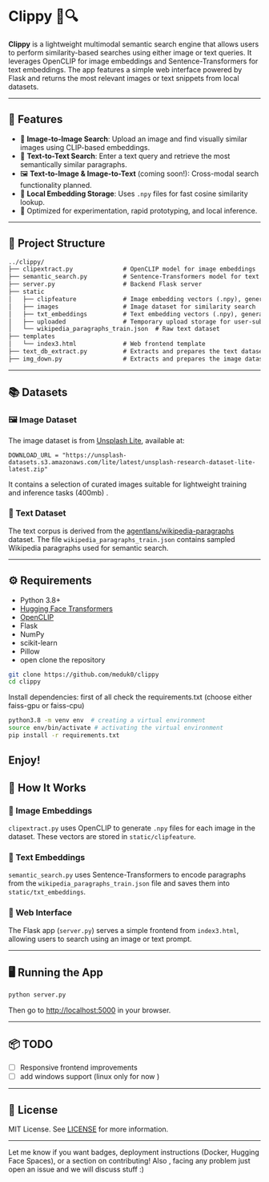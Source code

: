 # Clippy 🧠🔍

**Clippy** is a lightweight multimodal semantic search engine that allows users to perform similarity-based searches using either image or text queries. It leverages OpenCLIP for image embeddings and Sentence-Transformers for text embeddings. The app features a simple web interface powered by Flask and returns the most relevant images or text snippets from local datasets.

---

## 🚀 Features

- 🔎 **Image-to-Image Search**: Upload an image and find visually similar images using CLIP-based embeddings.
- 📝 **Text-to-Text Search**: Enter a text query and retrieve the most semantically similar paragraphs.
- 🖼️ **Text-to-Image & Image-to-Text** (coming soon!): Cross-modal search functionality planned.
- 📁 **Local Embedding Storage**: Uses `.npy` files for fast cosine similarity lookup.
- 🧪 Optimized for experimentation, rapid prototyping, and local inference.

---

## 🧱 Project Structure

```txt
../clippy/
├── clipextract.py              # OpenCLIP model for image embeddings
├── semantic_search.py          # Sentence-Transformers model for text embeddings
├── server.py                   # Backend Flask server
├── static
│   ├── clipfeature             # Image embedding vectors (.npy), generated by clipextract.py
│   ├── images                  # Image dataset for similarity search
│   ├── txt_embeddings          # Text embedding vectors (.npy), generated by semantic_search.py
│   ├── uploaded                # Temporary upload storage for user-submitted images
│   └── wikipedia_paragraphs_train.json  # Raw text dataset
├── templates
│   └── index3.html             # Web frontend template
├── text_db_extract.py          # Extracts and prepares the text dataset
├── img_down.py                 # Extracts and prepares the image dataset (download them for local use )
```
---
## 📚 Datasets

### 🖼️ Image Dataset

The image dataset is from [Unsplash Lite](https://unsplash.com/data), available at:

```
DOWNLOAD_URL = "https://unsplash-datasets.s3.amazonaws.com/lite/latest/unsplash-research-dataset-lite-latest.zip"
```

It contains a selection of curated images suitable for lightweight training and inference tasks (400mb) .

### 📄 Text Dataset

The text corpus is derived from the [agentlans/wikipedia-paragraphs](https://huggingface.co/datasets/agentlans/wikipedia-paragraphs) dataset. The file `wikipedia_paragraphs_train.json` contains sampled Wikipedia paragraphs used for semantic search.

---

## ⚙️ Requirements

- Python 3.8+
- [Hugging Face Transformers](https://github.com/huggingface/transformers)
- [OpenCLIP](https://github.com/mlfoundations/open_clip)
- Flask
- NumPy
- scikit-learn
- Pillow
- open
clone the repository
```bash
git clone https://github.com/meduk0/clippy
cd clippy
```
Install dependencies:
  first of all check the requirements.txt (choose either faiss-gpu or faiss-cpu)
```bash
python3.8 -m venv env  # creating a virtual environment
source env/bin/activate # activating the virtual environment
pip install -r requirements.txt
```
Enjoy!
---

## 🧠 How It Works

### 🔹 Image Embeddings

`clipextract.py` uses OpenCLIP to generate `.npy` files for each image in the dataset. These vectors are stored in `static/clipfeature`.

### 🔹 Text Embeddings

`semantic_search.py` uses Sentence-Transformers to encode paragraphs from the `wikipedia_paragraphs_train.json` file and saves them into `static/txt_embeddings`.

### 🔹 Web Interface

The Flask app (`server.py`) serves a simple frontend from `index3.html`, allowing users to search using an image or text prompt.

---

## 🖥️ Running the App

```bash
python server.py
```

Then go to [http://localhost:5000](http://localhost:5000) in your browser.

---

## 📦 TODO
- [ ] Responsive frontend improvements
- [ ] add windows support (linux only for now )

---

## 📄 License

MIT License. See [LICENSE](LICENSE) for more information.

---

Let me know if you want badges, deployment instructions (Docker, Hugging Face Spaces), or a section on contributing!
Also , facing any problem just open an issue and we will discuss stuff :)
